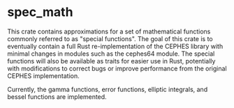 # spec_math

This crate contains approximations for a set of mathematical functions 
commonly referred to as "special functions". The goal of this crate is
to eventually contain a full Rust re-implementation of the CEPHES 
library with minimal changes in modules such as the cephes64
module. The special functions will also be available as traits for easier
use in Rust, potentially with modifications to correct bugs or improve performance
from the original CEPHES implementation.

Currently, the gamma functions, error functions, elliptic integrals, and 
bessel functions are implemented.